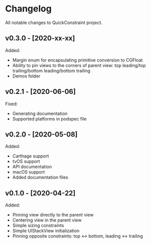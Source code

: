 # Changelog

All notable changes to QuickConstraint project.

## v0.3.0 - [2020-xx-xx]

Added:
* Margin enum for encapsulating primitive conversion to CGFloat
* Ability to pin views to the corners of parent view: top leading/top trailing/bottom leading/bottom trailing
* Demos folder

## v0.2.1 - [2020-06-06]

Fixed:
* Generating documentation
* Supported platforms in podspec file

## v0.2.0 - [2020-05-08]

Added:
* Carthage support
* tvOS support
* API documentation
* macOS support
* Added documentation files

## v0.1.0 - [2020-04-22]

Added:
* Pinning view directly to the parent view
* Centering view in the parent view
* Simple sizing constraints
* Simple UIStackView initialization
* Pinning opposite constraints: top <-> bottom, leading <->  trailing
